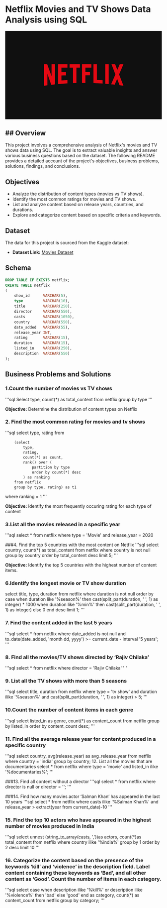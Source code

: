 # Netflix Movies and TV Shows Data Analysis using SQL

![Netflix Logo](https://github.com/madhurya0203/Netflix-SQL-Project/blob/main/Netflix%20Logo.jpg)

## ## Overview
This project involves a comprehensive analysis of Netflix's movies and TV shows data using SQL. The goal is to extract valuable insights and answer various business questions based on the dataset. The following README provides a detailed account of the project's objectives, business problems, solutions, findings, and conclusions.

## Objectives

- Analyze the distribution of content types (movies vs TV shows).
- Identify the most common ratings for movies and TV shows.
- List and analyze content based on release years, countries, and durations.
- Explore and categorize content based on specific criteria and keywords.

## Dataset

The data for this project is sourced from the Kaggle dataset:

- **Dataset Link:** [Movies Dataset](https://www.kaggle.com/datasets/shivamb/netflix-shows?resource=download)

## Schema

```sql
DROP TABLE IF EXISTS netflix;
CREATE TABLE netflix
(
    show_id      VARCHAR(5),
    type         VARCHAR(10),
    title        VARCHAR(250),
    director     VARCHAR(550),
    casts        VARCHAR(1050),
    country      VARCHAR(550),
    date_added   VARCHAR(55),
    release_year INT,
    rating       VARCHAR(15),
    duration     VARCHAR(15),
    listed_in    VARCHAR(250),
    description  VARCHAR(550)
);
```

## Business Problems and Solutions

### 1.Count the number of movies vs TV shows
'''sql
Select 
	type, 
	count(*) as total_content 
	from netflix
group by type
'''

**Objective:** Determine the distribution of content types on Netflix

### 2.	Find the most common rating for movies and tv shows
'''sql
select type,
		rating
from

		(select 
		    type,
		    rating,
		    count(*) as count,
		    rank() over (
		        partition by type 
		        order by count(*) desc
		    ) as ranking
		from netflix
		group by type, rating) as t1
where
	ranking = 1
 '''

 **Objective:** Identify the most frequently occuring rating for each type of content

### 3.List all the movies released in a specific year
'''sql
select * from netflix
where type = 'Movie' and release_year = 2020

###4.	Find the top 5 countries with the most content on Netflix
'''sql
select 
    country,
    count(*) as total_content
from netflix
where country is not null
group by country
order by total_content desc
limit 5;
'''

**Objective:** Identify the top 5 countries with the highest number of content items.

### 6.Identify the longest movie or TV show duration
select 
    title,
    type,
    duration
from netflix
where duration is not null
order by 
    case 
        when duration like '%season%' then cast(split_part(duration, ' ', 1) as integer) * 1000
        when duration like '%min%' then cast(split_part(duration, ' ', 1) as integer)
        else 0
    end desc
limit 1;
'''

### 7. Find the content added in the last 5 years
'''sql
select *
from netflix
where date_added is not null
  and to_date(date_added, 'month dd, yyyy') >= current_date - interval '5 years';
  '''

### 8. Find all the movies/TV shows directed by ‘Rajiv Chilaka’
'''sql
select * from netflix
	where director = 'Rajiv Chilaka'
 '''

### 9. List all the TV shows with more than 5 seasons
'''sql
select title, duration
from netflix
where type = 'tv show'
  and duration ilike '%season%'
  and cast(split_part(duration, ' ', 1) as integer) > 5;
  '''

### 10.Count the number of content items in each genre
'''sql
select listed_in as genre, count(*) as content_count
from netflix
group by listed_in
order by content_count desc;
'''

### 11. Find all the average release year for content produced in a specific country
'''sql
select country, avg(release_year) as avg_release_year
from netflix
where country = 'india'
group by country;
12.	List all the movies that are documentaries
select *
from netflix
where type = 'movie'
  and listed_in ilike '%documentaries%';
  '''

###13.	Find all content without a director
'''sql
select *
from netflix
where director is null or director = '';
'''

###14.	Find how many movies actor ‘Salman Khan’ has appeared in the last 10 years
'''sql
select * from netflix
	where
		casts ilike '%Salman Khan%'
		and
		release_year > extract(year from current_date)-10
  '''

### 15. Find the top 10 actors who have appeared in the highest number of movies produced in India
'''sql
select
unnest (string_to_array(casts, ','))as actors,
count(*)as total_content
from netflix
where country ilike '%india%'
group by 1
order by 2 desc
limit 10
'''

### 16. Categorize the content based on the presence of the keywords ‘kill’ and ‘violence’ in the description field. Label content containing these keywords as ‘Bad’, and all other content as ‘Good’. Count the number of items in each category.
'''sql
select 
    case 
        when description ilike '%kill%' or description ilike '%violence%' then 'bad'
        else 'good'
    end as category,
    count(*) as content_count
from netflix
group by category;
'''
